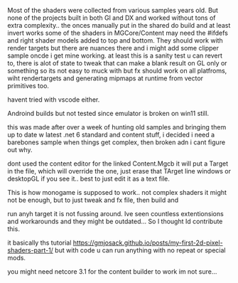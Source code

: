 Most of the shaders were collected from various samples years old. But none of the projects built in both Gl and DX and worked without tons of extra complexity..  the onces manually put in the shared do build and at least invert works  some of the shaders in MGCore/Content  may need the #ifdefs and right shader models added to top and bottom.    They should work with render targets but there are nuances there and i might add some clipper sample oncde i get mine working.  at least this is a sanity test u can revert to, there is alot of state to tweak that can make a blank result on GL only or something so its not easy to muck with but fx should work on all platfroms, wiht rendertargets and generating mipmaps at runtime from vector primitives too.  


havent tried with vscode either.

Androind builds but not tested since emulator is broken on win11 still.   

this was made after over a week of hunting old samples and bringing them up to date w latest .net 6 standard and content stuff, i decided i need a barebones sample when things get complex, then broken adn i cant figure out why.

dont used the content editor for the linked Content.Mgcb it will put a Target in the file, which will override the one, just erase that TArget line windows or desktopGL if you see it..   best  to  just edit it as a text file.

This is how monogame is supposed to work.. not complex shaders it might not be enough, but to just tweak and fx file, then build and 

run anyh target it is not fussing around.  Ive seen countless extentionsions and workarounds and they might be outdated... So I thought Id contribute this.


it basically ths tutorial https://gmjosack.github.io/posts/my-first-2d-pixel-shaders-part-1/ but with code u can run anything with no repeat or special mods.

you might need netcore 3.1 for the content builder to work im not sure...


